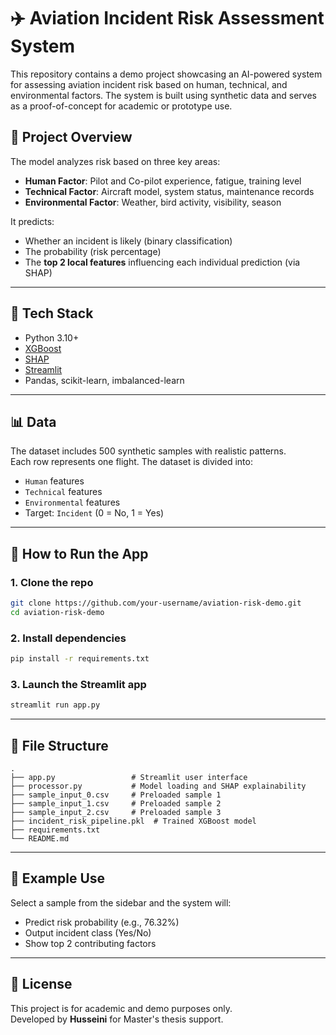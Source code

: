 # ✈️ Aviation Incident Risk Assessment System

This repository contains a demo project showcasing an AI-powered system for assessing aviation incident risk based on human, technical, and environmental factors. The system is built using synthetic data and serves as a proof-of-concept for academic or prototype use.

## 📌 Project Overview

The model analyzes risk based on three key areas:
- **Human Factor**: Pilot and Co-pilot experience, fatigue, training level
- **Technical Factor**: Aircraft model, system status, maintenance records
- **Environmental Factor**: Weather, bird activity, visibility, season

It predicts:
- Whether an incident is likely (binary classification)
- The probability (risk percentage)
- The **top 2 local features** influencing each individual prediction (via SHAP)

---

## 🧠 Tech Stack

- Python 3.10+
- [XGBoost](https://xgboost.readthedocs.io/)
- [SHAP](https://shap.readthedocs.io/)
- [Streamlit](https://streamlit.io/)
- Pandas, scikit-learn, imbalanced-learn

---

## 📊 Data

The dataset includes 500 synthetic samples with realistic patterns.  
Each row represents one flight. The dataset is divided into:

- `Human` features  
- `Technical` features  
- `Environmental` features  
- Target: `Incident` (0 = No, 1 = Yes)

---

## 🚀 How to Run the App

### 1. Clone the repo
```bash
git clone https://github.com/your-username/aviation-risk-demo.git
cd aviation-risk-demo
```

### 2. Install dependencies
```bash
pip install -r requirements.txt
```

### 3. Launch the Streamlit app
```bash
streamlit run app.py
```

---

## 📂 File Structure

```
.
├── app.py                 # Streamlit user interface
├── processor.py           # Model loading and SHAP explainability
├── sample_input_0.csv     # Preloaded sample 1
├── sample_input_1.csv     # Preloaded sample 2
├── sample_input_2.csv     # Preloaded sample 3
├── incident_risk_pipeline.pkl  # Trained XGBoost model
├── requirements.txt
└── README.md
```

---

## 🧪 Example Use

Select a sample from the sidebar and the system will:
- Predict risk probability (e.g., 76.32%)
- Output incident class (Yes/No)
- Show top 2 contributing factors

---

## 📘 License

This project is for academic and demo purposes only.  
Developed by **Husseini** for Master's thesis support.